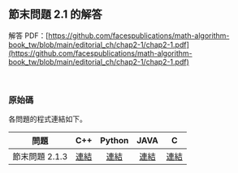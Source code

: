 ## 節末問題 2.1 的解答

解答 PDF：[https://github.com/facespublications/math-algorithm-book_tw/blob/main/editorial_ch/chap2-1/chap2-1.pdf](https://github.com/facespublications/math-algorithm-book_tw/blob/main/editorial_ch/chap2-1/chap2-1.pdf)

<br />

### 原始碼

各問題的程式連結如下。

| 問題 | C++ | Python | JAVA | C |
|:---:|:---:|:---:|:---:|:---:|
| 節末問題 2.1.3 | [連結](https://github.com/facespublications/math-algorithm-book_tw/blob/main/editorial_ch/chap2-1/prob2-1-3.cpp) | [連結](https://github.com/facespublications/math-algorithm-book_tw/blob/main/editorial_ch/chap2-1/prob2-1-3.py)| [連結](https://github.com/facespublications/math-algorithm-book_tw/blob/main/editorial_ch/chap2-1/prob2-1-3.java) | [連結](https://github.com/facespublications/math-algorithm-book_tw/blob/main/editorial_ch/chap2-1/prob2-1-3.c) |
